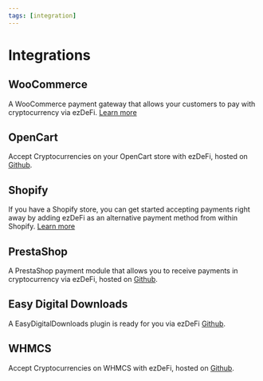 ```yaml
---
tags: [integration]
---
```


# Integrations

## WooCommerce

A WooCommerce payment gateway that allows your customers to pay with cryptocurrency via ezDeFi. [Learn more](https://#)

## OpenCart

Accept Cryptocurrencies on your OpenCart store with ezDeFi, hosted on [Github](https:\#).

## Shopify

If you have a Shopify store, you can get started accepting payments right away by adding ezDeFi as an alternative payment method from within Shopify. [Learn more](https:\#)

## PrestaShop

A PrestaShop payment module that allows you to receive payments in cryptocurrency via ezDeFi, hosted on [Github](https:\#).

## Easy Digital Downloads

A EasyDigitalDownloads plugin is ready for you via ezDeFi [Github](https:\#>). 

## WHMCS

Accept Cryptocurrencies on WHMCS with ezDeFi, hosted on [Github](https:\#>).

